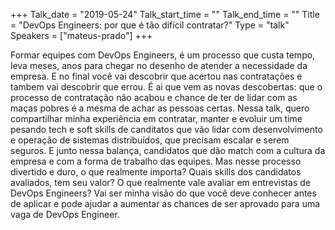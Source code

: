 +++
Talk_date = "2019-05-24"
Talk_start_time = ""
Talk_end_time = ""
Title = "DevOps Engineers: por que é tão difícil contratar?"
Type = "talk"
Speakers = ["mateus-prado"]
+++

Formar equipes com DevOps Engineers, é um processo que custa tempo, leva meses, anos para chegar no desenho de atender a necessidade da empresa. E no final você vai descobrir que acertou nas contratações e tambem vai descobrir que errou. É ai que vem as novas descobertas: que o processo de contratação não acabou e chance de ter de lidar com as maças pobres é a mesma de achar as pessoas certas. Nessa talk, quero compartilhar minha experiência em contratar, manter e evoluir um time pesando tech e soft skills de canditatos que vão lidar com desenvolvimento e operação de sistemas distribuídos, que precisam escalar e serem seguros. E junto nessa balança, candidatos que dão match com a cultura da empresa e com a forma de trabalho das equipes. Mas nesse processo divertido e duro, o que realmente importa? Quais skills dos candidatos avaliados, tem seu valor? O que realmente vale avaliar em entrevistas de DevOps Engineers? Vai ser minha visão do que você deve conhecer antes de aplicar e pode ajudar a aumentar as chances de ser aprovado para uma vaga de DevOps Engineer.
